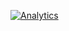 [![Analytics](https://cloud-tools-for-java-metrics.appspot.com/UA-121724379-2/examples)](https://github.com/igrigorik/ga-beacon)
